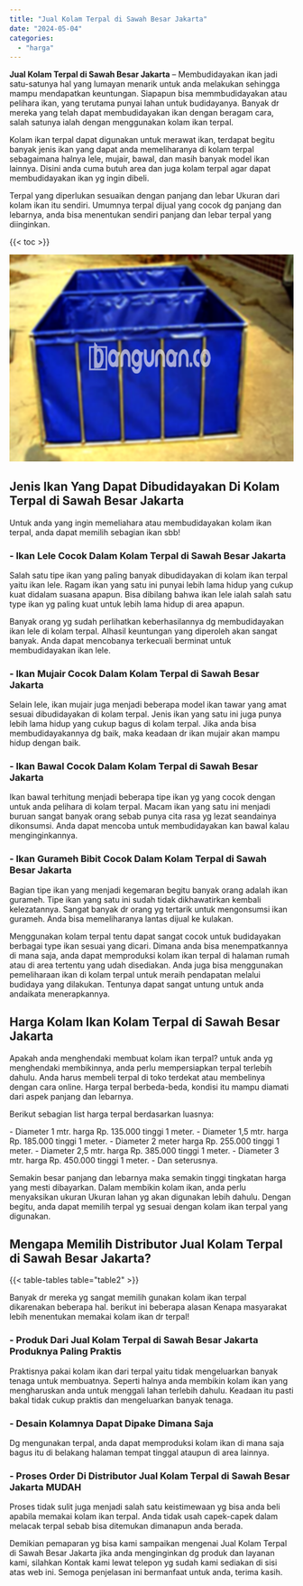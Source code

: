 ```yaml
---
title: "Jual Kolam Terpal di Sawah Besar Jakarta"
date: "2024-05-04"
categories: 
  - "harga"
---
```


**Jual Kolam Terpal di Sawah Besar Jakarta** – Membudidayakan ikan jadi satu-satunya hal yang lumayan menarik untuk anda melakukan sehingga mampu mendapatkan keuntungan. Siapapun bisa memmbudidayakan atau pelihara ikan, yang terutama punyai lahan untuk budidayanya. Banyak dr mereka yang telah dapat membudidayakan ikan dengan beragam cara, salah satunya ialah dengan menggunakan kolam ikan terpal.

Kolam ikan terpal dapat digunakan untuk merawat ikan, terdapat begitu banyak jenis ikan yang dapat anda memeliharanya di kolam terpal sebagaimana halnya lele, mujair, bawal, dan masih banyak model ikan lainnya. Disini anda cuma butuh area dan juga kolam terpal agar dapat membudidayakan ikan yg ingin dibeli.

Terpal yang diperlukan sesuaikan dengan panjang dan lebar Ukuran dari kolam ikan itu sendiri. Umumnya terpal dijual yang cocok dg panjang dan lebarnya, anda bisa menentukan sendiri panjang dan lebar terpal yang diinginkan.

{{< toc >}}

![Jual Kolam Terpal di Sawah Besar Jakarta](/images/jual-kolam-terpal-13.png)

## Jenis Ikan Yang Dapat Dibudidayakan Di Kolam Terpal di Sawah Besar Jakarta

Untuk anda yang ingin memeliahara atau membudidayakan kolam ikan terpal, anda dapat memilih sebagian ikan sbb!

### \- Ikan Lele Cocok Dalam Kolam Terpal di Sawah Besar Jakarta

Salah satu tipe ikan yang paling banyak dibudidayakan di kolam ikan terpal yaitu ikan lele. Ragam ikan yang satu ini punyai lebih lama hidup yang cukup kuat didalam suasana apapun. Bisa dibilang bahwa ikan lele ialah salah satu type ikan yg paling kuat untuk lebih lama hidup di area apapun.

Banyak orang yg sudah perlihatkan keberhasilannya dg membudidayakan ikan lele di kolam terpal. Alhasil keuntungan yang diperoleh akan sangat banyak. Anda dapat mencobanya terkecuali berminat untuk membudidayakan ikan lele.

### \- Ikan Mujair Cocok Dalam Kolam Terpal di Sawah Besar Jakarta

Selain lele, ikan mujair juga menjadi beberapa model ikan tawar yang amat sesuai dibudidayakan di kolam terpal. Jenis ikan yang satu ini juga punya lebih lama hidup yang cukup bagus di kolam terpal. Jika anda bisa membudidayakannya dg baik, maka keadaan dr ikan mujair akan mampu hidup dengan baik.

### \- Ikan Bawal Cocok Dalam Kolam Terpal di Sawah Besar Jakarta

Ikan bawal terhitung menjadi beberapa tipe ikan yg yang cocok dengan untuk anda pelihara di kolam terpal. Macam ikan yang satu ini menjadi buruan sangat banyak orang sebab punya cita rasa yg lezat seandainya dikonsumsi. Anda dapat mencoba untuk membudidayakan kan bawal kalau menginginkannya.

### \- Ikan Gurameh Bibit Cocok Dalam Kolam Terpal di Sawah Besar Jakarta

Bagian tipe ikan yang menjadi kegemaran begitu banyak orang adalah ikan gurameh. Tipe ikan yang satu ini sudah tidak dikhawatirkan kembali kelezatannya. Sangat banyak dr orang yg tertarik untuk mengonsumsi ikan gurameh. Anda bisa memeliharanya lantas dijual ke kulakan.

Menggunakan kolam terpal tentu dapat sangat cocok untuk budidayakan berbagai type ikan sesuai yang dicari. Dimana anda bisa menempatkannya di mana saja, anda dapat memproduksi kolam ikan terpal di halaman rumah atau di area tertentu yang udah disediakan. Anda juga bisa menggunakan pemeliharaan ikan di kolam terpal untuk meraih pendapatan melalui budidaya yang dilakukan. Tentunya dapat sangat untung untuk anda andaikata menerapkannya.

## Harga Kolam Ikan Kolam Terpal di Sawah Besar Jakarta

Apakah anda menghendaki membuat kolam ikan terpal? untuk anda yg menghendaki membikinnya, anda perlu mempersiapkan terpal terlebih dahulu. Anda harus membeli terpal di toko terdekat atau membelinya dengan cara online. Harga terpal berbeda-beda, kondisi itu mampu diamati dari aspek panjang dan lebarnya.

Berikut sebagian list harga terpal berdasarkan luasnya:

\- Diameter 1 mtr. harga Rp. 135.000 tinggi 1 meter. - Diameter 1,5 mtr. harga Rp. 185.000 tinggi 1 meter. - Diameter 2 meter harga Rp. 255.000 tinggi 1 meter. - Diameter 2,5 mtr. harga Rp. 385.000 tinggi 1 meter. - Diameter 3 mtr. harga Rp. 450.000 tinggi 1 meter. - Dan seterusnya.

Semakin besar panjang dan lebarnya maka semakin tinggi tingkatan harga yang mesti dibayarkan. Dalam membikin kolam ikan, anda perlu menyaksikan ukuran Ukuran lahan yg akan digunakan lebih dahulu. Dengan begitu, anda dapat memilih terpal yg sesuai dengan kolam ikan terpal yang digunakan.

## Mengapa Memilih Distributor Jual Kolam Terpal di Sawah Besar Jakarta?

{{< table-tables table="table2" >}}

Banyak dr mereka yg sangat memilih gunakan kolam ikan terpal dikarenakan beberapa hal. berikut ini beberapa alasan Kenapa masyarakat lebih menentukan memakai kolam ikan dr terpal!

### \- Produk Dari Jual Kolam Terpal di Sawah Besar Jakarta Produknya Paling Praktis

Praktisnya pakai kolam ikan dari terpal yaitu tidak mengeluarkan banyak tenaga untuk membuatnya. Seperti halnya anda membikin kolam ikan yang mengharuskan anda untuk menggali lahan terlebih dahulu. Keadaan itu pasti bakal tidak cukup praktis dan mengeluarkan banyak tenaga.

### \- Desain Kolamnya Dapat Dipake Dimana Saja

Dg mengunakan terpal, anda dapat memproduksi kolam ikan di mana saja bagus itu di belakang halaman tempat tinggal ataupun di area lainnya.

### \- Proses Order Di Distributor Jual Kolam Terpal di Sawah Besar Jakarta MUDAH

Proses tidak sulit juga menjadi salah satu keistimewaan yg bisa anda beli apabila memakai kolam ikan terpal. Anda tidak usah capek-capek dalam melacak terpal sebab bisa ditemukan dimanapun anda berada.

Demikian pemaparan yg bisa kami sampaikan mengenai Jual Kolam Terpal di Sawah Besar Jakarta jika anda menginginkan dg produk dan layanan kami, silahkan Kontak kami lewat telepon yg sudah kami sediakan di sisi atas web ini. Semoga penjelasan ini bermanfaat untuk anda, terima kasih.
